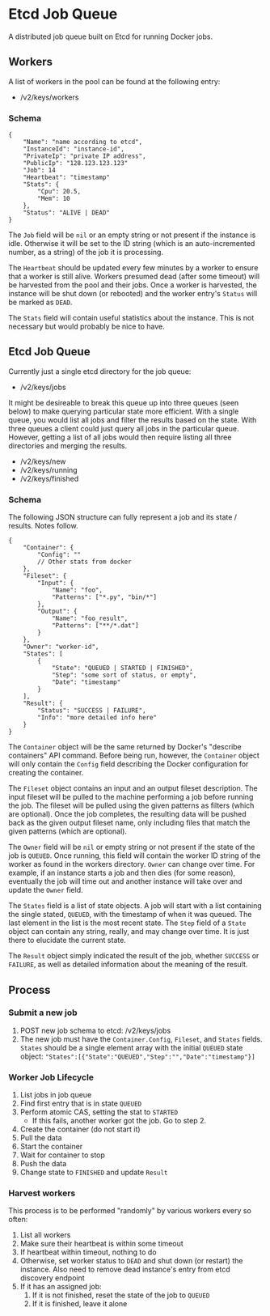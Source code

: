 # Etcd Job Queue

A distributed job queue built on Etcd for running Docker jobs.

## Workers

A list of workers in the pool can be found at the following entry:

* /v2/keys/workers

### Schema

```
{
	"Name": "name according to etcd",
	"InstanceId": "instance-id",
	"PrivateIp": "private IP address",
	"PublicIp": "128.123.123.123"
	"Job": 14
	"Heartbeat": "timestamp"
	"Stats": {
		"Cpu": 20.5,
		"Mem": 10
	},
	"Status": "ALIVE | DEAD"
}
```

The `Job` field will be `nil` or an empty string or not present if the instance is idle.  Otherwise it will be
set to the ID string (which is an auto-incremented number, as a string) of the job it is processing.

The `Heartbeat` should be updated every few minutes by a worker to ensure that a worker is still alive.
Workers presumed dead (after some timeout) will be harvested from the pool and their jobs.  Once a worker
is harvested, the instance will be shut down (or rebooted) and the worker entry's `Status` will be marked
as `DEAD`.

The `Stats` field will contain useful statistics about the instance.  This is not necessary but would
probably be nice to have.

## Etcd Job Queue

Currently just a single etcd directory for the job queue:

* /v2/keys/jobs

It might be desireable to break this queue up into three queues (seen below) to make querying particular state more efficient.
With a single queue, you would list all jobs and filter the results based on the state.  With three queues a client
could just query all jobs in the particular queue.  However, getting a list of all jobs would then require listing
all three directories and merging the results.

* /v2/keys/new
* /v2/keys/running
* /v2/keys/finished

### Schema

The following JSON structure can fully represent a job and its state / results.  Notes follow.

```
{
	"Container": {
		"Config": ""
		// Other stats from docker
	},
	"Fileset": {
		"Input": {
			"Name": "foo",
			"Patterns": ["*.py", "bin/*"]
		},
		"Output": {
			"Name": "foo_result",
			"Patterns": ["**/*.dat"]
		}
	},
	"Owner": "worker-id",
	"States": [
		{
			"State": "QUEUED | STARTED | FINISHED",
			"Step": "some sort of status, or empty",
			"Date": "timestamp"
		}
	],
	"Result": {
		"Status": "SUCCESS | FAILURE",
		"Info": "more detailed info here"
	}
}
```

The `Container` object will be the same returned by Docker's "describe containers" API command. Before being run,
however, the `Container` object will only contain the `Config` field describing the Docker configuration for
creating the container.

The `Fileset` object contains an input and an output fileset description.  The input fileset will be pulled to the machine
performing a job before running the job.  The fileset will be pulled using the given patterns as filters (which are optional).
Once the job completes, the resulting data will be pushed back as the given output fileset name, only including files that
match the given patterns (which are optional).

The `Owner` field will be `nil` or empty string or not present if the state of the job is `QUEUED`.  Once running, this field
will contain the worker ID string of the worker as found in the workers directory.  `Owner` can change over time.  For example,
if an instance starts a job and then dies (for some reason), eventually the job will time out and another instance
will take over and update the `Owner` field.

The `States` field is a list of state objects.  A job will start with a list containing the single stated, `QUEUED`,
with the timestamp of when it was queued.  The last element in the list is the most recent state.  The `Step` field
of a `State` object can contain any string, really, and may change over time.  It is just there to elucidate the
current state.

The `Result` object simply indicated the result of the job, whether `SUCCESS` or `FAILURE`, as well as detailed
information about the meaning of the result.

## Process

### Submit a new job

1. POST new job schema to etcd: /v2/keys/jobs
2. The new job must have the `Container.Config`, `Fileset`, and `States` fields. `States` should be a single element array with the initial `QUEUED` state object: `"States":[{"State":"QUEUED","Step":"","Date":"timestamp"}]`

### Worker Job Lifecycle

1. List jobs in job queue
2. Find first entry that is in state `QUEUED`
3. Perform atomic CAS, setting the stat to `STARTED`
    * If this fails, another worker got the job.  Go to step 2.
4. Create the container (do not start it)
5. Pull the data
6. Start the container
7. Wait for container to stop
8. Push the data
9. Change state to `FINISHED` and update `Result`

### Harvest workers

This process is to be performed "randomly" by various workers every so often:

1. List all workers
2. Make sure their heartbeat is within some timeout
3. If heartbeat within timeout, nothing to do
4. Otherwise, set worker status to `DEAD` and shut down (or restart) the instance. Also need to remove dead instance's entry from etcd discovery endpoint
5. If it has an assigned job:
    1. If it is not finished, reset the state of the job to `QUEUED`
    2. If it is finished, leave it alone
